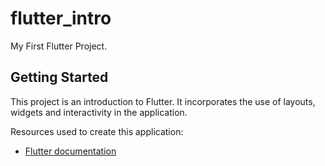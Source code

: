# flutter_intro

My First Flutter Project.

## Getting Started

 This project is an introduction to Flutter.
 It incorporates the use of layouts, widgets and interactivity in the application.

Resources used to create this application:
- [Flutter documentation](https://flutter.dev/docs/development/ui/layout/tutorial)
